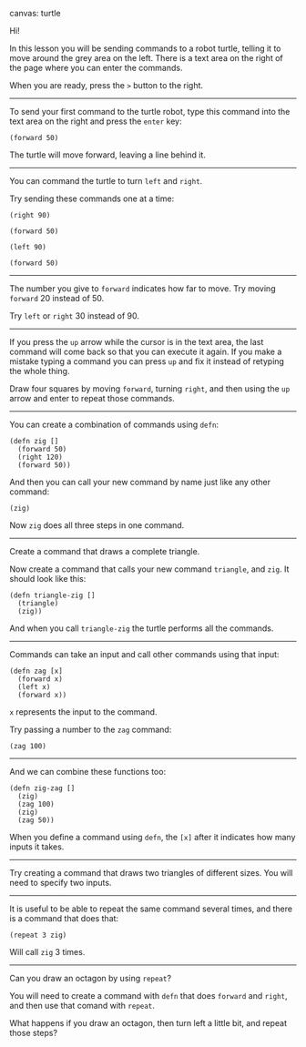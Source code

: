 canvas: turtle

Hi!

In this lesson you will be sending commands to a robot turtle,
telling it to move around the grey area on the left.
There is a text area on the right of the page where you can enter the commands.

When you are ready, press the `>` button to the right.

---

To send your first command to the turtle robot,
type this command into the text area on the right and press the `enter` key:

    (forward 50)

The turtle will move forward, leaving a line behind it.

---

You can command the turtle to turn `left` and `right`.

Try sending these commands one at a time:

    (right 90)

    (forward 50)

    (left 90)

    (forward 50)

---

The number you give to `forward` indicates how far to move.
Try moving `forward` 20 instead of 50.

Try `left` or `right` 30 instead of 90.

---

If you press the `up` arrow while the cursor is in the text area,
the last command will come back so that you can execute it again.
If you make a mistake typing a command you can press `up` and fix it
instead of retyping the whole thing.

Draw four squares by moving `forward`, turning `right`,
and then using the `up` arrow and enter to repeat those commands.

---

You can create a combination of commands using `defn`:

    (defn zig []
      (forward 50)
      (right 120)
      (forward 50))

And then you can call your new command by name just like any other command:

    (zig)

Now `zig` does all three steps in one command.

---

Create a command that draws a complete triangle.

Now create a command that calls your new command `triangle`, and `zig`.
It should look like this:

    (defn triangle-zig []
      (triangle)
      (zig))

And when you call `triangle-zig` the turtle performs all the commands.

---

Commands can take an input and call other commands using that input:

    (defn zag [x]
      (forward x)
      (left x)
      (forward x))

`x` represents the input to the command.

Try passing a number to the `zag` command:

    (zag 100)

---

And we can combine these functions too:

    (defn zig-zag []
      (zig)
      (zag 100)
      (zig)
      (zag 50))

When you define a command using `defn`, the `[x]` after it indicates how many inputs it takes.

---

Try creating a command that draws two triangles of different sizes.
You will need to specify two inputs.

---

It is useful to be able to repeat the same command several times,
and there is a command that does that:

    (repeat 3 zig)

Will call `zig` 3 times.

---

Can you draw an octagon by using `repeat`?

You will need to create a command with `defn` that does `forward` and `right`,
and then use that comand with `repeat`.

What happens if you draw an octagon, then turn left a little bit, and repeat those steps?
